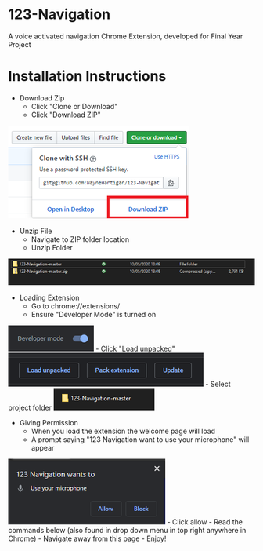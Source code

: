 # 123-Navigation
A voice activated navigation Chrome Extension, developed for Final Year Project


# Installation Instructions

* Download Zip
  - Click "Clone or Download"
  - Click "Download ZIP"
<img src="images/readme/download.PNG">


* Unzip File
  - Navigate to ZIP folder location
  - Unzip Folder
<img src="images/readme/unzip.PNG">

* Loading Extension
  - Go to chrome://extensions/
  - Ensure "Developer Mode" is turned on
<img src="images/readme/dev.PNG">
  - Click "Load unpacked"
<img src="images/readme/load.PNG">
  - Select project folder
<img src="images/readme/folder.PNG">

* Giving Permission
  - When you load the extension the welcome page will load
  - A prompt saying "123 Navigation want to use your microphone" will appear
<img src="images/readme/permission.PNG">
  - Click allow
  - Read the commands below (also found in drop down menu in top right anywhere in Chrome)
  - Navigate away from this page
  - Enjoy!
